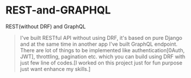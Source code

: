 # REST-and-GRAPHQL
REST(without DRF) and GraphQL

>I've built RESTful API without using DRF, it's based on pure Django and at the same time in another app I've built GraphQL endpoint.
>There are lot of things to be implemented like authentication[0Auth, JWT], throttling, pagination etc. which you can build using DRF with just few line of codes.[I worked on this project just for fun purpose just want
enhance my skills.]